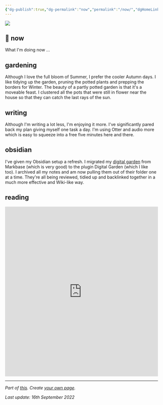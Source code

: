 ```yaml
---
{"dg-publish":true,"dg-permalink":"now","permalink":"/now/","dgHomeLink":true,"dgPassFrontmatter":false}
---
```



![](https://source.unsplash.com/8B925jkxa7M/1900x1200)

## 🌳 now

What I'm doing now ... 

## gardening

Although I love the full bloom of Summer, I prefer the cooler Autumn days. I like tidying up the garden, pruning the potted plants and prepping the borders for Winter. The beauty of a partly potted garden is that it's a moveable feast. I clustered all the pots that were still in flower near the house so that they can catch the last rays of the sun.

## writing

Although I'm writing a lot less, I'm enjoying it more. I've significantly pared back my plan giving myself one task a day. I'm using Otter and audio more which is easy to squeeze into a free five minutes here and there.

## obsidian

I've given my Obsidian setup a refresh. I migrated my [digital garden](https://booksbeansboots.co.uk) from Markbase (which is very good) to the plugin Digital Garden (which I like too). I archived all my notes and am now pulling them out of their folder one at a time. They're all being reviewed, tidied up and backlinked together in a much more effective and Wiki-like way.

## reading

<iframe width="100%" height="560" src="https://glasp.co/embed?u=XAggf0t62RV5j9p0Ke8I4OFwT1n2&n=6" title="Glasp Profile Embed" frameborder="0"></iframe>

---

*Part of [this](https://nownownow.com/about). Create [your own page](https://nownownow.com/about).*

*Last update: 16th September 2022*